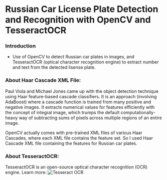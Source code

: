# Russian Car License Plate Detection and Recognition with OpenCV and TesseractOCR

### Introduction
- Use of OpenCV to detect Russian car plates in images, and TesseractOCR (optical character recognition engine) to extract number and text from the detected lisense plate. 

### About Haar Cascade XML File:
Paul Viola and Michael Jones came up with the object detection technique using Haar feature-based cascade classifiers. It is an approach (involving AdaBoost) where a cascade function is trained from many positive and negative images. It extracts numerical values for features  efficiently with the concept of integral image, which trumps the default computationally-heavy way of subtracting sums of pixels across multiple regions of an entire image.

OpenCV actually comes with pre-trained XML files of various Haar Cascades, where each XML file contains the feature set. So I used Haar Cascade XML file containing the features for Russian car plates. 

### About TesseractOCR:
TesseractOCR is an open-source optical character recognition (OCR) engine. Learn more: 
![](https://github.com/tesseract-ocr/tesseract 'Tesseract OCR')
